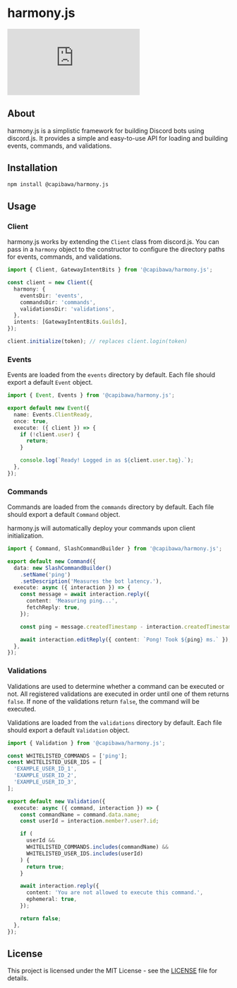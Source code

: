 # harmony.js

[![npm](https://img.shields.io/npm/v/@capibawa/harmony.js)](https://www.npmjs.com/package/@capibawa/harmony.js)

## About

harmony.js is a simplistic framework for building Discord bots using discord.js. It provides a simple and easy-to-use API for loading and building events, commands, and validations.

## Installation

```bash
npm install @capibawa/harmony.js
```

## Usage

### Client

harmony.js works by extending the `Client` class from discord.js. You can pass in a `harmony` object to the constructor to configure the directory paths for events, commands, and validations.

```ts
import { Client, GatewayIntentBits } from '@capibawa/harmony.js';

const client = new Client({
  harmony: {
    eventsDir: 'events',
    commandsDir: 'commands',
    validationsDir: 'validations',
  },
  intents: [GatewayIntentBits.Guilds],
});

client.initialize(token); // replaces client.login(token)
```

### Events

Events are loaded from the `events` directory by default. Each file should export a default `Event` object.

```ts
import { Event, Events } from '@capibawa/harmony.js';

export default new Event({
  name: Events.ClientReady,
  once: true,
  execute: ({ client }) => {
    if (!client.user) {
      return;
    }

    console.log(`Ready! Logged in as ${client.user.tag}.`);
  },
});
```

### Commands

Commands are loaded from the `commands` directory by default. Each file should export a default `Command` object.

harmony.js will automatically deploy your commands upon client initialization.

```ts
import { Command, SlashCommandBuilder } from '@capibawa/harmony.js';

export default new Command({
  data: new SlashCommandBuilder()
    .setName('ping')
    .setDescription('Measures the bot latency.'),
  execute: async ({ interaction }) => {
    const message = await interaction.reply({
      content: 'Measuring ping...',
      fetchReply: true,
    });

    const ping = message.createdTimestamp - interaction.createdTimestamp;

    await interaction.editReply({ content: `Pong! Took ${ping} ms.` });
  },
});
```

### Validations

Validations are used to determine whether a command can be executed or not. All registered validations are executed in order until one of them returns `false`. If none of the validations return `false`, the command will be executed.

Validations are loaded from the `validations` directory by default. Each file should export a default `Validation` object.

```ts
import { Validation } from '@capibawa/harmony.js';

const WHITELISTED_COMMANDS = ['ping'];
const WHITELISTED_USER_IDS = [
  'EXAMPLE_USER_ID_1',
  'EXAMPLE_USER_ID_2',
  'EXAMPLE_USER_ID_3',
];

export default new Validation({
  execute: async ({ command, interaction }) => {
    const commandName = command.data.name;
    const userId = interaction.member?.user?.id;

    if (
      userId &&
      WHITELISTED_COMMANDS.includes(commandName) &&
      WHITELISTED_USER_IDS.includes(userId)
    ) {
      return true;
    }

    await interaction.reply({
      content: 'You are not allowed to execute this command.',
      ephemeral: true,
    });

    return false;
  },
});
```

## License

This project is licensed under the MIT License - see the [LICENSE](LICENSE) file for details.
